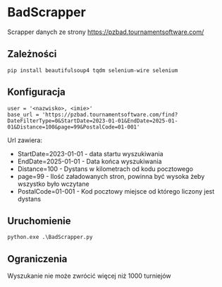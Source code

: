 ﻿
# BadScrapper
Scrapper danych ze strony https://pzbad.tournamentsoftware.com/

## Zależności
```
pip install beautifulsoup4 tqdm selenium-wire selenium
```

## Konfiguracja
```
user = '<nazwisko>, <imie>'
base_url = 'https://pzbad.tournamentsoftware.com/find?DateFilterType=0&StartDate=2023-01-01&EndDate=2025-01-01&Distance=100&page=99&PostalCode=01-001'
```
Url zawiera:

* StartDate=2023-01-01 - data startu wyszukiwania
* EndDate=2025-01-01 - Data końca wyszukiwania
* Distance=100 - Dystans w kilometrach od kodu pocztowego
* page=99 - Ilość załadowanych stron, powinna być wysoka żeby wszystko było wczytane
* PostalCode=01-001 - Kod pocztowy miejsce od którego liczony jest dystans

## Uruchomienie
```
python.exe .\BadScrapper.py
```

## Ograniczenia
Wyszukanie nie może zwrócić więcej niż 1000 turniejów